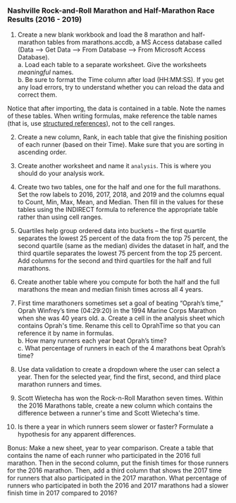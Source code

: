 ### Nashville Rock-and-Roll Marathon and Half-Marathon Race Results (2016 - 2019)

1. Create a new blank workbook and load the 8 marathon and half-marathon tables from marathons.accdb, a MS Access database called (Data --> Get Data --> From Database --> From Microsoft Access Database).  
    a. Load each table to a separate worksheet. Give the worksheets *_meaningful_* names.  
    b. Be sure to format the Time column after load (HH:MM:SS). If you get any load errors, try to understand whether you can reload the data and correct them.

Notice that after importing, the data is contained in a table. Note the names of these tables. When writing formulas, make reference the table names (that is, use [structured references](https://support.microsoft.com/en-us/office/using-structured-references-with-excel-tables-f5ed2452-2337-4f71-bed3-c8ae6d2b276e)), not to the cell ranges.

2. Create a new column, Rank, in each table that give the finishing position of each runner (based on their Time). Make sure that you are sorting in ascending order.

3. Create another worksheet and name it `analysis`. This is where you should do your analysis work.

4. Create two two tables, one for the half and one for the full marathons. Set the row labels to 2016, 2017, 2018, and 2019 and the columns equal to Count, Min, Max, Mean, and Median. Then fill in the values for these tables using the INDIRECT formula to reference the appropriate table rather than using cell ranges.

5. Quartiles help group ordered data into buckets – the first quartile separates the lowest 25 percent of the data from the top 75 percent, the second quartile (same as the median) divides the dataset in half, and the third quartile separates the lowest 75 percent from the top 25 percent. Add columns for the second and third quartiles for the half and full marathons.

6. Create another table where you compute for both the half and the full marathons the mean and median finish times across all 4 years.
 
7. First time marathoners sometimes set a goal of beating “Oprah’s time,” Oprah Winfrey’s time (04:29:20) in the 1994 Marine Corps Marathon when she was 40 years old.
	a. Create a cell in the analysis sheet which contains Oprah's time. Rename this cell to OprahTime so that you can reference it by name in formulas.  
        b. How many runners each year beat Oprah’s time?  
        c. What percentage of runners in each of the 4 marathons beat Oprah’s time?  

8. Use data validation to create a dropdown where the user can select a year. Then for the selected year, find the first, second, and third place marathon runners and times.

9. Scott Wietecha has won the Rock-n-Roll Marathon seven times. Within the 2016 Marathons table, create a new column which contains the difference between a runner's time and Scott Wietecha's time.

10. Is there a year in which runners seem slower or faster? Formulate a hypothesis for any apparent differences. 

Bonus: Make a new sheet, year to year comparison. Create a table that contains the name of each runner who participated in the 2016 full marathon. Then in the second column, put the finish times for those runners for the 2016 marathon. Then, add a third column that shows the 2017 time for runners that also participated in the 2017 marathon. What percentage of runners who participated in both the 2016 and 2017 marathons had a slower finish time in 2017 compared to 2016?




